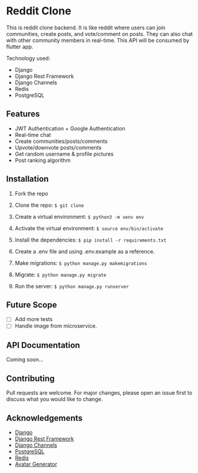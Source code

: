 # Reddit Clone

This is reddit clone backend. It is like reddit where users can join communities, create posts, and vote/comment on posts. They can also chat with other community members in real-time. This API will be consumed by flutter app.

Technology used:

- Django
- Django Rest Framework
- Django Channels
- Redis
- PostgreSQL

## Features

- JWT Authentication + Google Authentication
- Real-time chat
- Create communities/posts/comments
- Upvote/downvote posts/comments
- Get random username & profile pictures
- Post ranking algorithm

## Installation

1. Fork the repo

2. Clone the repo:
   `$ git clone`

3. Create a virtual environment:
   `$ python3 -m venv env`

4. Activate the virtual environment:
   `$ source env/bin/activate`

5. Install the dependencies:
   `$ pip install -r requirements.txt`

6. Create a .env file and using .env.example as a reference.

7. Make migrations:
   `$ python manage.py makemigrations`

8. Migrate:
   `$ python manage.py migrate`

9. Run the server:
   `$ python manage.py runserver`

## Future Scope

- [ ] Add more tests
- [ ] Handle image from microservice.

## API Documentation

Coming soon...

## Contributing

Pull requests are welcome. For major changes, please open an issue first to discuss what you would like to change.

## Acknowledgements

- [Django](https://www.djangoproject.com/)
- [Django Rest Framework](https://www.django-rest-framework.org/)
- [Django Channels](https://channels.readthedocs.io/en/latest/)
- [PostgreSQL](https://www.postgresql.org/)
- [Redis](https://redis.io/)
- [Avatar Generator](https://avatars.dicebear.com/)
